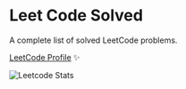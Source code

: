 # Leet Code Solved
A complete list of solved LeetCode problems.

[LeetCode Profile](https://leetcode.com/u/NikolaMilinkovic/) ✨

![Leetcode Stats](https://leetcode.com/u/NikolaMilinkovic/)